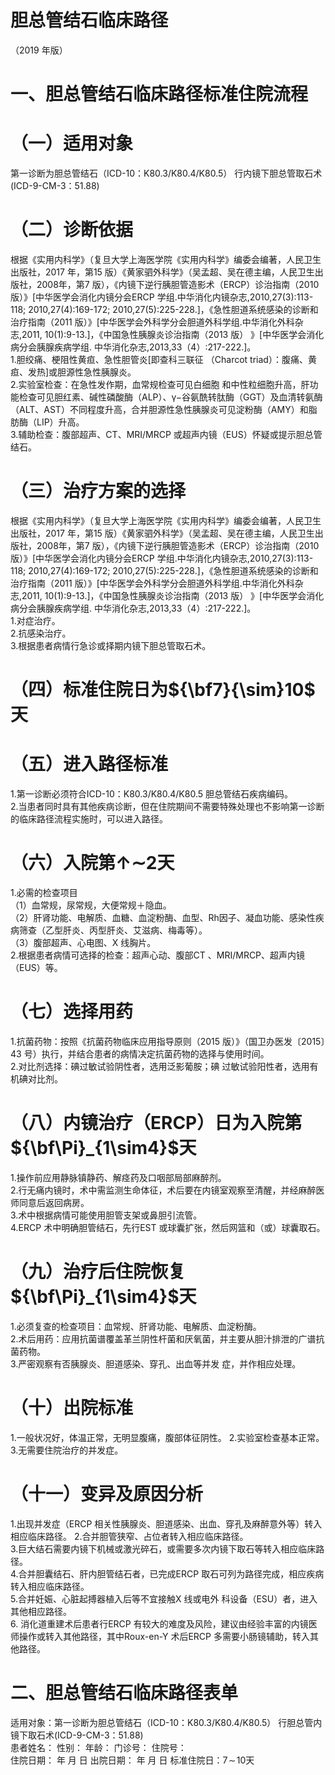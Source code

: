 # 胆总管结石临床路径  
（2019 年版）  
# 一、胆总管结石临床路径标准住院流程  
# （一）适用对象  
第一诊断为胆总管结石（ICD-10：K80.3/K80.4/K80.5） 行内镜下胆总管取石术(ICD-9-CM-3：51.88)  
# （二）诊断依据  
根据《实用内科学》（复旦大学上海医学院《实用内科学》编委会编著，人民卫生出版社，2017 年，第15 版）《黄家驷外科学》（吴孟超、吴在德主编，人民卫生出版社，2008年，第7 版），《内镜下逆行胰胆管造影术（ERCP）诊治指南（2010 版）》[中华医学会消化内镜分会ERCP 学组.中华消化内镜杂志,2010,27(3):113-118; 2010,27(4):169-172; 2010,27(5):225-228.]，《急性胆道系统感染的诊断和治疗指南（2011 版）》[中华医学会外科学分会胆道外科学组.中华消化外科杂志,2011, 10(1):9-13.]，《中国急性胰腺炎诊治指南（2013 版） 》[中华医学会消化病分会胰腺疾病学组. 中华消化杂志,2013,33（4）:217-222.]。  
1.胆绞痛、梗阻性黄疸、急性胆管炎[即查科三联征 （Charcot triad）：腹痛、黄疸、发热]或胆源性急性胰腺炎。  
2.实验室检查：在急性发作期，血常规检查可见白细胞 和中性粒细胞升高，肝功能检查可见胆红素、碱性磷酸酶（ALP）、$\upgamma-$谷氨酰转肽酶（GGT）及血清转氨酶（ALT、AST）不同程度升高，合并胆源性急性胰腺炎可见淀粉酶（AMY）和脂肪酶（LIP）升高。  
3.辅助检查：腹部超声、CT、MRI/MRCP 或超声内镜（EUS）怀疑或提示胆总管结石。  
# （三）治疗方案的选择  
根据《实用内科学》（复旦大学上海医学院《实用内科学》编委会编著，人民卫生出版社，2017 年，第15 版）《黄家驷外科学》（吴孟超、吴在德主编，人民卫生出版社，2008年，第7 版），《内镜下逆行胰胆管造影术（ERCP）诊治指南（2010 版）》[中华医学会消化内镜分会ERCP 学组.中华消化内镜杂志,2010,27(3):113-118; 2010,27(4):169-172; 2010,27(5):225-228.]，《急性胆道系统感染的诊断和治疗指南（2011 版）》[中华医学会外科学分会胆道外科学组.中华消化外科杂志,2011, 10(1):9-13.]，《中国急性胰腺炎诊治指南（2013 版） 》[中华医学会消化病分会胰腺疾病学组. 中华消化杂志,2013,33（4）:217-222.]。  
1.对症治疗。  
2.抗感染治疗。  
3.根据患者病情行急诊或择期内镜下胆总管取石术。  
# （四）标准住院日为${\bf7}{\sim}10$ 天  
# （五）进入路径标准  
1.第一诊断必须符合ICD-10：K80.3/K80.4/K80.5 胆总管结石疾病编码。  
2.当患者同时具有其他疾病诊断，但在住院期间不需要特殊处理也不影响第一诊断的临床路径流程实施时，可以进入路径。  
# （六）入院第$\mathord{\uparrow}\mathord{\sim}\pmb{2}$天  
1.必需的检查项目  
（1）血常规，尿常规，大便常规＋隐血。  
（2）肝肾功能、电解质、血糖、血淀粉酶、血型、Rh因子、凝血功能、感染性疾病筛查（乙型肝炎、丙型肝炎、艾滋病、梅毒等）。  
（3）腹部超声、心电图、X 线胸片。  
2.根据患者病情可选择的检查：超声心动、腹部CT 、MRI/MRCP、超声内镜（EUS）等。  
# （七）选择用药  
1.抗菌药物：按照《抗菌药物临床应用指导原则（2015 版）》（国卫办医发〔2015〕43 号）执行，并结合患者的病情决定抗菌药物的选择与使用时间。  
2.对比剂选择：碘过敏试验阴性者，选用泛影葡胺；碘 过敏试验阳性者，选用有机碘对比剂。  
# （八）内镜治疗（ERCP）日为入院第${\bf\Pi}_{1\sim4}$天  
1.操作前应用静脉镇静药、解痉药及口咽部局部麻醉剂。  
2.行无痛内镜时，术中需监测生命体征，术后要在内镜室观察至清醒，并经麻醉医师同意后返回病房。  
3.术中根据病情可能使用胆管支架或鼻胆引流管。  
4.ERCP 术中明确胆管结石，先行EST 或球囊扩张，然后网篮和（或）球囊取石。  
# （九）治疗后住院恢复${\bf\Pi}_{1\sim4}$天  
1.必须复查的检查项目：血常规、肝肾功能、电解质、血淀粉酶。  
2.术后用药：应用抗菌谱覆盖革兰阴性杆菌和厌氧菌，并主要从胆汁排泄的广谱抗菌药物。  
3.严密观察有否胰腺炎、胆道感染、穿孔、出血等并发 症，并作相应处理。  
# （十）出院标准  
1.一般状况好，体温正常，无明显腹痛，腹部体征阴性。 2.实验室检查基本正常。 3.无需要住院治疗的并发症。  
# （十一）变异及原因分析  
1.出现并发症（ERCP 相关性胰腺炎、胆道感染、出血、穿孔及麻醉意外等）转入相应临床路径。 2.合并胆管狭窄、占位者转入相应临床路径。  
3.巨大结石需要内镜下机械或激光碎石，或需要多次内镜下取石等转入相应临床路径。  
4.合并胆囊结石、肝内胆管结石者，已完成ERCP 取石可列为路径完成，相应疾病转入相应临床路径。  
5.合并妊娠、心脏起搏器植入后等不宜接触X 线或电外 科设备（ESU）者，进入其他相应路径。  
6. 消化道重建术后患者行ERCP 有较大的难度及风险，建议由经验丰富的内镜医师操作或转入其他路径，其中Roux-en-Y 术后ERCP 多需要小肠镜辅助，转入其他路径。  
# 二、胆总管结石临床路径表单  
适用对象：第一诊断为胆总管结石（ICD-10：K80.3/K80.4/K80.5） 行胆总管内镜下取石术(ICD-9-CM-3：51.88)  
患者姓名：      性别：       年龄：      门诊号：        住院号：  
住院日期：     年    月    日 出院日期：     年    月    日 标准住院日：$7\!\sim\!10$天  

